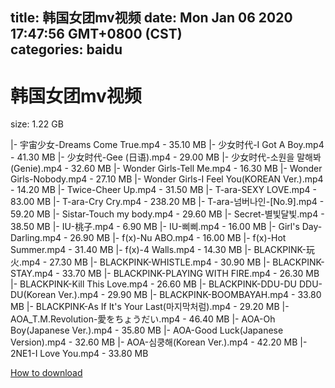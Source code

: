 
title: 韩国女团mv视频
date: Mon Jan 06 2020 17:47:56 GMT+0800 (CST)    
categories: baidu
---

# 韩国女团mv视频
size: 1.22 GB
 
 
|- 宇宙少女-Dreams Come True.mp4 - 35.10 MB
|- 少女时代-I Got A Boy.mp4 - 41.30 MB
|- 少女时代-Gee (日语).mp4 - 29.00 MB
|- 少女时代-소원을 말해봐 (Genie).mp4 - 32.60 MB
|- Wonder Girls-Tell Me.mp4 - 16.30 MB
|- Wonder Girls-Nobody.mp4 - 27.10 MB
|- Wonder Girls-I Feel You(KOREAN Ver.).mp4 - 14.20 MB
|- Twice-Cheer Up.mp4 - 31.50 MB
|- T-ara-SEXY LOVE.mp4 - 83.00 MB
|- T-ara-Cry Cry.mp4 - 238.20 MB
|- T-ara-넘버나인-[No.9].mp4 - 59.20 MB
|- Sistar-Touch my body.mp4 - 29.60 MB
|- Secret-별빛달빛.mp4 - 38.50 MB
|- IU-桃子.mp4 - 6.90 MB
|- IU-삐삐.mp4 - 16.00 MB
|- Girl's Day-Darling.mp4 - 26.90 MB
|- f(x)-Nu ABO.mp4 - 16.00 MB
|- f(x)-Hot Summer.mp4 - 31.40 MB
|- f(x)-4 Walls.mp4 - 14.30 MB
|- BLACKPINK-玩火.mp4 - 27.30 MB
|- BLACKPINK-WHISTLE.mp4 - 30.90 MB
|- BLACKPINK-STAY.mp4 - 33.70 MB
|- BLACKPINK-PLAYING WITH FIRE.mp4 - 26.30 MB
|- BLACKPINK-Kill This Love.mp4 - 26.60 MB
|- BLACKPINK-DDU-DU DDU-DU(Korean Ver.).mp4 - 29.90 MB
|- BLACKPINK-BOOMBAYAH.mp4 - 33.80 MB
|- BLACKPINK-As If It's Your Last(마지막처럼).mp4 - 29.20 MB
|- AOA_T.M.Revolution-愛をちょうだい.mp4 - 46.40 MB
|- AOA-Oh Boy(Japanese Ver.).mp4 - 35.80 MB
|- AOA-Good Luck(Japanese Version).mp4 - 32.60 MB
|- AOA-심쿵해(Korean Ver.).mp4 - 42.20 MB
|- 2NE1-I Love You.mp4 - 33.80 MB

[How to download](https://bpcam.bemobtrk.com/go/2ceec3aa-1ca2-46d6-b9ff-aaa5c184517c?jno=12)
